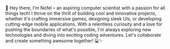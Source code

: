 👋 Hey there, I'm Nofel – an aspiring computer scientist with a passion for all things tech! I thrive on the thrill of building cool and innovative projects, whether it's crafting immersive games, designing sleek UIs, or developing cutting-edge mobile applications. With a relentless curiosity and a love for pushing the boundaries of what's possible, I'm always exploring new technologies and diving into exciting coding adventures. Let's collaborate and create something awesome together! 💻✨
